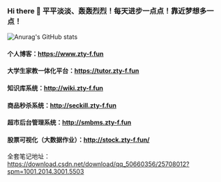 ### Hi there 👋  平平淡淡、轰轰烈烈！每天进步一点点！靠近梦想多一点！

<!--
**zty-f/zty-f** is a ✨ _special_ ✨ repository because its `README.md` (this file) appears on your GitHub profile.

Here are some ideas to get you started:

- 🔭 I’m currently working on ...
- 🌱 I’m currently learning ...
- 👯 I’m looking to collaborate on ...
- 🤔 I’m looking for help with ...
- 💬 Ask me about ...
- 📫 How to reach me: ...
- 😄 Pronouns: ...
- ⚡ Fun fact: ...
-->
![Anurag's GitHub stats](https://github-readme-stats.vercel.app/api?username=zty-f&show_icons=true&theme=radical)
#### 个人博客：https://www.zty-f.fun

#### 大学生家教一体化平台：https://tutor.zty-f.fun

#### 知识库系统：http://wiki.zty-f.fun

#### 商品秒杀系统：http://seckill.zty-f.fun

#### 超市后台管理系统：http://smbms.zty-f.fun

#### 股票可视化（大数据作业）：http://stock.zty-f.fun/
 
全套笔记地址：https://download.csdn.net/download/qq_50660356/25708012?spm=1001.2014.3001.5503

